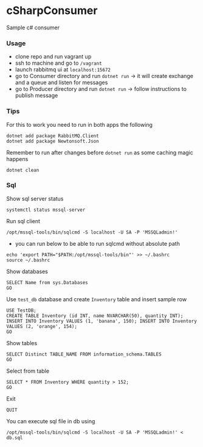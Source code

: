 # cSharpConsumer
Sample c# consumer

### Usage
- clone repo and run vagrant up
- ssh to machine and go to `/vagrant`
- launch rabbitmq ui at `localhost:15672`
- go to Consumer directory and run `dotnet run` -> it will create exchange and a queue and listen for messages
- go to Producer directory and run `dotnet run` -> follow instructions to publish message

### Tips
For this to work you need to run in both apps the following
```
dotnet add package RabbitMQ.Client
dotnet add package Newtonsoft.Json
```
Remember to run after changes before `dotnet run` as some caching magic happens
```
dotnet clean
```

### Sql
Show sql server status
```
systemctl status mssql-server
```
Run sql client
```
/opt/mssql-tools/bin/sqlcmd -S localhost -U SA -P 'MSSQLadmin!'
```
* you can run below to be able to run sqlcmd without absolute path
```
echo 'export PATH="$PATH:/opt/mssql-tools/bin"' >> ~/.bashrc
source ~/.bashrc
```
Show databases
```
SELECT Name from sys.Databases
GO
```
Use `test_db` database and create `Inventory` table and insert sample row
```
USE TestDB;
CREATE TABLE Inventory (id INT, name NVARCHAR(50), quantity INT);
INSERT INTO Inventory VALUES (1, 'banana', 150); INSERT INTO Inventory VALUES (2, 'orange', 154);
GO
```
Show tables
```
SELECT Distinct TABLE_NAME FROM information_schema.TABLES
GO
```
Select from table
```
SELECT * FROM Inventory WHERE quantity > 152;
GO
```
Exit
```
QUIT
```
You can execute sql file in db using
```
/opt/mssql-tools/bin/sqlcmd -S localhost -U SA -P 'MSSQLadmin!' < db.sql
```
